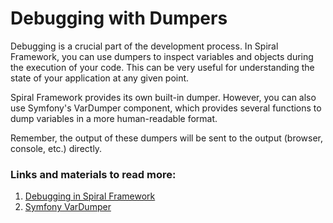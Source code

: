 # Debugging with Dumpers

Debugging is a crucial part of the development process. In Spiral Framework, you can use dumpers to inspect variables and objects during the execution of your code. This can be very useful for understanding the state of your application at any given point.

Spiral Framework provides its own built-in dumper. However, you can also use Symfony's VarDumper component, which provides several functions to dump variables in a more human-readable format.

Remember, the output of these dumpers will be sent to the output (browser, console, etc.) directly.

### Links and materials to read more:
1. [Debugging in Spiral Framework](https://spiral.dev/docs/basics-debugging/current/en)
2. [Symfony VarDumper](https://symfony.com/doc/current/components/var_dumper.html)
